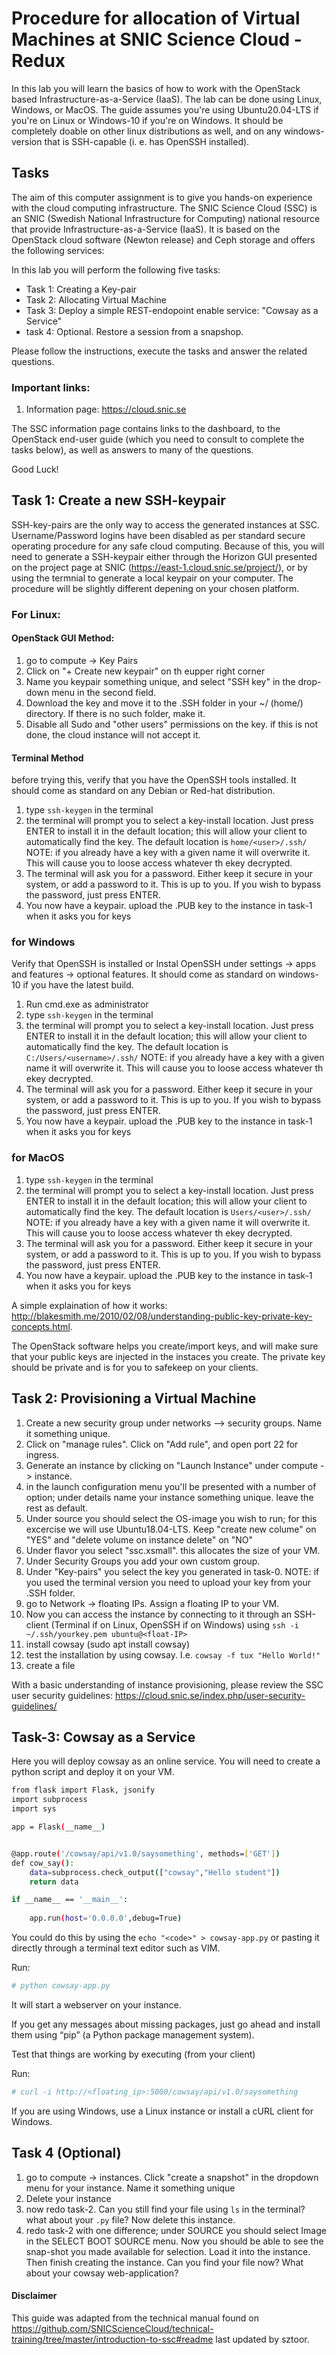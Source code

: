 # Procedure for allocation of Virtual Machines at SNIC Science Cloud - Redux 

In this lab you will learn the basics of how to work with the OpenStack based Infrastructure-as-a-Service (IaaS). The lab can be done using Linux, Windows, or MacOS. The guide assumes you're using Ubuntu20.04-LTS if you're on Linux or Windows-10 if you're on Windows. It should be completely doable on other linux distributions as well, and on any windows-version that is SSH-capable (i. e. has OpenSSH installed).  

## Tasks

The aim of this computer assignment is to give you hands-on experience with the cloud computing infrastructure. The SNIC Science Cloud (SSC) is an SNIC (Swedish National Infrastructure for Computing) national resource that provide Infrastructure-as-a-Service (IaaS). It is based on the OpenStack cloud software (Newton release) and Ceph storage and offers the following services:


In this lab you will perform the following five tasks: 

* Task 1: Creating a Key-pair
* Task 2: Allocating  Virtual Machine
* Task 3: Deploy a simple REST-endopoint enable service: "Cowsay as a Service" 
* task 4: Optional. Restore a session from a snapshop.

Please follow the instructions, execute the tasks and answer the related questions. 

### Important links:  

1.	Information page: https://cloud.snic.se

The SSC information page contains links to the dashboard, to the OpenStack end-user guide (which you need to consult to complete the tasks below), as well as answers to many of the questions. 

Good Luck!

## Task 1: Create a new SSH-keypair
SSH-key-pairs are the only way to access the generated instances at SSC. Username/Password logins have been disabled as per standard secure operating procedure for any safe cloud computing. Because of this, you will need to generate a SSH-keypair either through the Horizon GUI presented on the project page at SNIC (https://east-1.cloud.snic.se/project/), or by using the termnial to generate a local keypair on your computer. The procedure will be slightly different depening on your chosen platform.

### For Linux:
#### OpenStack GUI Method:
1. 	go to compute -> Key Pairs
2. 	Click on "+ Create new keypair" on th eupper right corner
3. 	Name you keypair something unique, and select "SSH key" in the drop-down menu in the second field.
4. 	Download the key and move it to the .SSH folder in your ~/ (home/) directory. If there is no such folder, make it.
5. 	Disable all Sudo and "other users" permissions on the key. if this is not done, the cloud instance will not accept it.

#### Terminal Method
before trying this, verify that you have the OpenSSH tools installed. It should come as standard on any Debian or Red-hat distribution.

1.  type `ssh-keygen` in the terminal
2.  the terminal will prompt you to select a key-install location. Just press ENTER to install it in the default location; this will allow your client to automatically find the key. The default location is `home/<user>/.ssh/` NOTE: if you already have a key with a given name it will overwrite it. This will cause you to loose access whatever th ekey decrypted.
3.  The terminal will ask you for a password. Either keep it secure in your system, or add a password to it. This is up to you. If you wish to bypass the password, just press ENTER.
4.  You now have a keypair. upload the .PUB key to the instance in task-1 when it asks you for keys

### for Windows

Verify that OpenSSH is installed or Instal OpenSSH under settings -> apps and features -> optional features. It should come as standard on windows-10 if you have the latest build.

1.  Run cmd.exe as administrator
2.  type `ssh-keygen` in the terminal
3.  the terminal will prompt you to select a key-install location. Just press ENTER to install it in the default location; this will allow your client to automatically find the key. The default location is `C:/Users/<username>/.ssh/` NOTE: if you already have a key with a given name it will overwrite it. This will cause you to loose access whatever th ekey decrypted.
4.  The terminal will ask you for a password. Either keep it secure in your system, or add a password to it. This is up to you. If you wish to bypass the password, just press ENTER.
5.  You now have a keypair. upload the .PUB key to the instance in task-1 when it asks you for keys

### for MacOS

1.  type `ssh-keygen` in the terminal
2.  the terminal will prompt you to select a key-install location. Just press ENTER to install it in the default location; this will allow your client to automatically find the key. The default location is `Users/<user>/.ssh/` NOTE: if you already have a key with a given name it will overwrite it. This will cause you to loose access whatever th ekey decrypted.
3.  The terminal will ask you for a password. Either keep it secure in your system, or add a password to it. This is up to you. If you wish to bypass the password, just press ENTER.
4.  You now have a keypair. upload the .PUB key to the instance in task-1 when it asks you for keys

A simple explaination of how it works: http://blakesmith.me/2010/02/08/understanding-public-key-private-key-concepts.html. 

The OpenStack software helps you create/import keys, and will make sure that your public keys are injected in the instaces you create. The private key should be private and is for you to safekeep on your clients. 


## Task 2: Provisioning a Virtual Machine

1. 	Create a new security group under networks --> security groups. Name it something unique.
2. 	Click on "manage rules". Click on "Add rule", and open port 22 for ingress. 
3. 	Generate an instance by clicking on "Launch Instance" under compute -> instance.
4. 	in the launch configuration menu you'll be presented with a number of option; under details name your instance something unique. leave the rest as default.
5. 	Under source you should select the OS-image you wish to run; for this excercise we will use Ubuntu18.04-LTS. Keep "create new colume" on "YES" and "delete volume on instance delete" on "NO"
6. 	Under flavor you select "ssc.xsmall". this allocates the size of your VM.
7. 	Under Security Groups you add your own custom group.
8. 	Under "Key-pairs" you select the key you generated in task-0.
    NOTE: if you used the terminal version you need to upload your key from your .SSH folder.
9. 	go to Network -> floating IPs. Assign a floating IP to your VM.
10. Now you can access the instance by connecting to it through an SSH-client (Terminal if on Linux, OpenSSH if on Windows) using `ssh -i ~/.ssh/yourkey.pem ubuntu@<float-IP>`
11. install cowsay (sudo apt install cowsay)
12. test the installation by using cowsay. I.e. `cowsay -f tux "Hello World!"`
13. create a file

With a basic understanding of instance provisioning, please review the SSC user security guidelines: https://cloud.snic.se/index.php/user-security-guidelines/

## Task-3: Cowsay as a Service

Here you will deploy cowsay as an online service. You will need to create a python script and deploy it on your VM.

```bash
from flask import Flask, jsonify
import subprocess
import sys

app = Flask(__name__)


@app.route('/cowsay/api/v1.0/saysomething', methods=['GET'])
def cow_say():
    data=subprocess.check_output(["cowsay","Hello student"])
    return data

if __name__ == '__main__':
    
    app.run(host='0.0.0.0',debug=True)

```
You could do this by using the `echo "<code>" > cowsay-app.py` or pasting it directly through a terminal text editor such as VIM.

Run:

```bash
# python cowsay-app.py
```
It will start a webserver on your instance.

If you get any messages about missing packages, just go ahead and install them using “pip” (a Python package management system).

Test that things are working by executing (from your client)

Run: 
```bash
# curl -i http://<floating_ip>:5000/cowsay/api/v1.0/saysomething
```
If you are using Windows, use a Linux instance or install a cURL client for Windows.

## Task 4 (Optional)

1.  go to compute -> instances. Click "create a snapshot" in the dropdown menu for your instance. Name it something unique
2.  Delete your instance
3.  now redo task-2. Can you still find your file using `ls` in the terminal? what about your `.py` file? Now delete this instance.
4.  redo task-2 with one difference; under SOURCE you should select Image in the SELECT BOOT SOURCE menu. Now you should be able to see the snap-shot you made available for selection. Load it into the instance. Then finish creating the instance. Can you find your file now? What about your cowsay web-application?

#### Disclaimer

This guide was adapted from the technical manual found on 
https://github.com/SNICScienceCloud/technical-training/tree/master/introduction-to-ssc#readme
last updated by sztoor.
